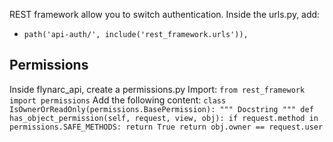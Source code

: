 REST framework allow you to switch authentication.
Inside the urls.py, add:
- `path('api-auth/', include('rest_framework.urls')),`

Permissions
---
Inside flynarc_api, create a permissions.py
Import: `from rest_framework import permissions`
Add the following content:
`
class IsOwnerOrReadOnly(permissions.BasePermission):
    """ Docstring """
    def has_object_permission(self, request, view, obj):
        if request.method in permissions.SAFE_METHODS:
            return True
        return obj.owner == request.user
`